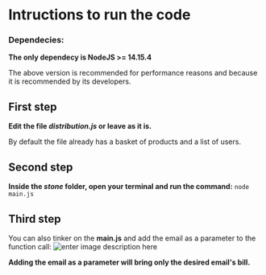 # Intructions to run the code

### Dependecies:

  

**The only dependecy is NodeJS >= 14.15.4**

The above version is recommended for performance reasons and because it is recommended by its developers.

## First step

  
**Edit the file *distribution.js* or leave as it is.**

By default the file already has a basket of products and a list of users.
  

## Second step

  **Inside the *stone* folder, open your terminal and run the command:** `node main.js`
    
## Third step

You can also tinker on the **main.js** and add the email as a parameter to the function call:
![enter image description here](https://lh3.googleusercontent.com/pw/ACtC-3d8k5PXmMBlcKNiYCQjf7o-E6nKIRUjsnOEfh5hrulf4JIZ2sTroyh_NmVjm_Xdmpsk-RhBO1-y2sC_S8iPbVHhPsaozhxgg62t5Q1w1rpUzCgS_-TOjeyCXk91bb13HZ_GlODfjxljyHKq6MJVEo0M1Q=w506-h41-no?authuser=0)

**Adding the email as a parameter will bring only the desired email's bill.** 